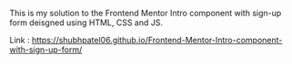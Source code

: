 This is my solution to the Frontend Mentor Intro component with sign-up form deisgned using HTML, CSS and JS.

Link : https://shubhpatel06.github.io/Frontend-Mentor-Intro-component-with-sign-up-form/
